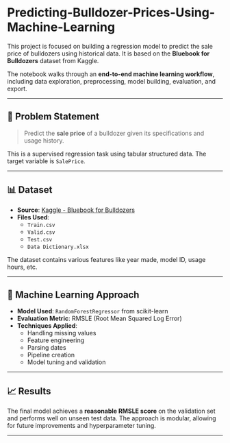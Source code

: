 
# Predicting-Bulldozer-Prices-Using-Machine-Learning

This project is focused on building a regression model to predict the sale price of bulldozers using historical data. It is based on the **Bluebook for Bulldozers** dataset from Kaggle.

The notebook walks through an **end-to-end machine learning workflow**, including data exploration, preprocessing, model building, evaluation, and export.

---

## 📌 Problem Statement

> Predict the **sale price** of a bulldozer given its specifications and usage history.

This is a supervised regression task using tabular structured data. The target variable is `SalePrice`.

---

## 📊 Dataset

- **Source**: [Kaggle - Bluebook for Bulldozers](https://www.kaggle.com/competitions/bluebook-for-bulldozers)
- **Files Used**:
  - `Train.csv`
  - `Valid.csv`
  - `Test.csv`
  - `Data Dictionary.xlsx`

The dataset contains various features like year made, model ID, usage hours, etc.

---

## 🧠 Machine Learning Approach

- **Model Used**: `RandomForestRegressor` from scikit-learn
- **Evaluation Metric**: RMSLE (Root Mean Squared Log Error)
- **Techniques Applied**:
  - Handling missing values
  - Feature engineering
  - Parsing dates
  - Pipeline creation
  - Model tuning and validation

---

## 📈 Results

The final model achieves a **reasonable RMSLE score** on the validation set and performs well on unseen test data. The approach is modular, allowing for future improvements and hyperparameter tuning.

---
